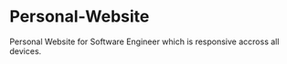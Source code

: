 # Personal-Website

Personal Website for Software Engineer which is responsive accross all devices.
